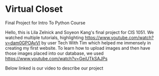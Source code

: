 # Virtual Closet
 Final Project for Intro To Python Course

Hello, this is Lila Zelnick and Soyeon Kang's final project for CIS 1051. We watched multiple tutorials, highlighting https://www.youtube.com/watch?v=dam0GPOAvVI 
by user Tech With Tim which helped me immensely in creating my first website. To learn how to upload images and then have those images placed into our database, we used https://www.youtube.com/watch?v=GeiUTkSAJPs

Below linked is our video to describe our project
